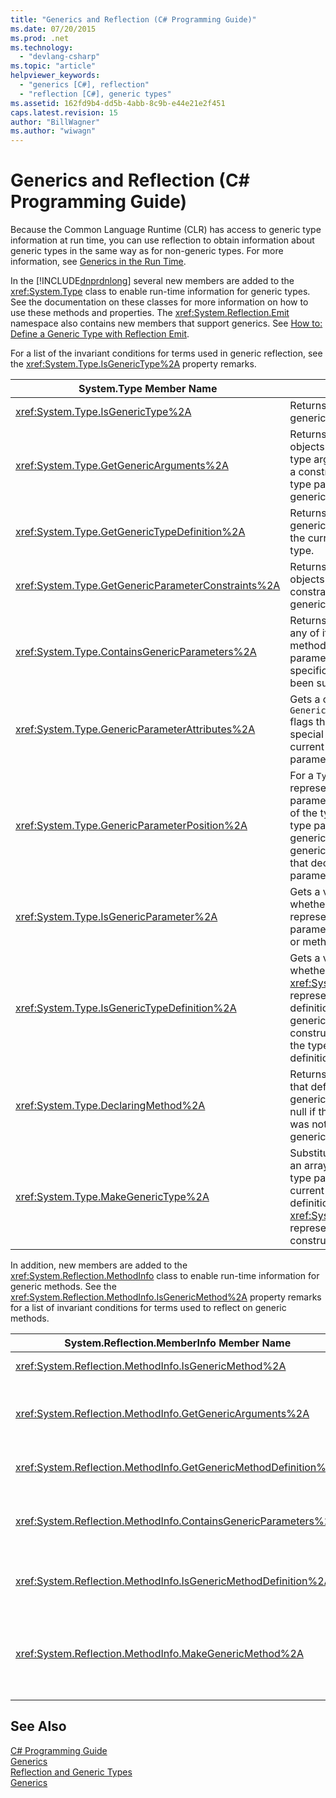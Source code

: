 ```yaml
---
title: "Generics and Reflection (C# Programming Guide)"
ms.date: 07/20/2015
ms.prod: .net
ms.technology: 
  - "devlang-csharp"
ms.topic: "article"
helpviewer_keywords: 
  - "generics [C#], reflection"
  - "reflection [C#], generic types"
ms.assetid: 162fd9b4-dd5b-4abb-8c9b-e44e21e2f451
caps.latest.revision: 15
author: "BillWagner"
ms.author: "wiwagn"
---
```

# Generics and Reflection (C# Programming Guide)
Because the Common Language Runtime (CLR) has access to generic type information at run time, you can use reflection to obtain information about generic types in the same way as for non-generic types. For more information, see [Generics in the Run Time](../../../csharp/programming-guide/generics/generics-in-the-run-time.md).  
  
 In the [!INCLUDE[dnprdnlong](~/includes/dnprdnlong-md.md)] several new members are added to the <xref:System.Type> class to enable run-time information for generic types. See the documentation on these classes for more information on how to use these methods and properties. The <xref:System.Reflection.Emit> namespace also contains new members that support generics. See [How to: Define a Generic Type with Reflection Emit](../../../framework/reflection-and-codedom/how-to-define-a-generic-type-with-reflection-emit.md).  
  
 For a list of the invariant conditions for terms used in generic reflection, see the <xref:System.Type.IsGenericType%2A> property remarks.  
  
|System.Type Member Name|Description|  
|-----------------------------|-----------------|  
|<xref:System.Type.IsGenericType%2A>|Returns true if a type is generic.|  
|<xref:System.Type.GetGenericArguments%2A>|Returns an array of `Type` objects that represent the type arguments supplied for a constructed type, or the type parameters of a generic type definition.|  
|<xref:System.Type.GetGenericTypeDefinition%2A>|Returns the underlying generic type definition for the current constructed type.|  
|<xref:System.Type.GetGenericParameterConstraints%2A>|Returns an array of `Type` objects that represent the constraints on the current generic type parameter.|  
|<xref:System.Type.ContainsGenericParameters%2A>|Returns true if the type or any of its enclosing types or methods contain type parameters for which specific types have not been supplied.|  
|<xref:System.Type.GenericParameterAttributes%2A>|Gets a combination of `GenericParameterAttributes` flags that describe the special constraints of the current generic type parameter.|  
|<xref:System.Type.GenericParameterPosition%2A>|For a `Type` object that represents a type parameter, gets the position of the type parameter in the type parameter list of the generic type definition or generic method definition that declared the type parameter.|  
|<xref:System.Type.IsGenericParameter%2A>|Gets a value that indicates whether the current `Type` represents a type parameter of a generic type or method definition.|  
|<xref:System.Type.IsGenericTypeDefinition%2A>|Gets a value that indicates whether the current <xref:System.Type> represents a generic type definition, from which other generic types can be constructed. Returns true if the type represents the definition of a generic type.|  
|<xref:System.Type.DeclaringMethod%2A>|Returns the generic method that defined the current generic type parameter, or null if the type parameter was not defined by a generic method.|  
|<xref:System.Type.MakeGenericType%2A>|Substitutes the elements of an array of types for the type parameters of the current generic type definition, and returns a <xref:System.Type> object representing the resulting constructed type.|  
  
 In addition, new members are added to the <xref:System.Reflection.MethodInfo> class to enable run-time information for generic methods. See the <xref:System.Reflection.MethodInfo.IsGenericMethod%2A> property remarks for a list of invariant conditions for terms used to reflect on generic methods.  
  
|System.Reflection.MemberInfo Member Name|Description|  
|----------------------------------------------|-----------------|  
|<xref:System.Reflection.MethodInfo.IsGenericMethod%2A>|Returns true if a method is generic.|  
|<xref:System.Reflection.MethodInfo.GetGenericArguments%2A>|Returns an array of Type objects that represent the type arguments of a constructed generic method or the type parameters of a generic method definition.|  
|<xref:System.Reflection.MethodInfo.GetGenericMethodDefinition%2A>|Returns the underlying generic method definition for the current constructed method.|  
|<xref:System.Reflection.MethodInfo.ContainsGenericParameters%2A>|Returns true if the method or any of its enclosing types contain any type parameters for which specific types have not been supplied.|  
|<xref:System.Reflection.MethodInfo.IsGenericMethodDefinition%2A>|Returns true if the current <xref:System.Reflection.MethodInfo> represents the definition of a generic method.|  
|<xref:System.Reflection.MethodInfo.MakeGenericMethod%2A>|Substitutes the elements of an array of types for the type parameters of the current generic method definition, and returns a <xref:System.Reflection.MethodInfo> object representing the resulting constructed method.|  
  
## See Also  
 [C# Programming Guide](../../../csharp/programming-guide/index.md)  
 [Generics](../../../csharp/programming-guide/generics/index.md)  
 [Reflection and Generic Types](../../../framework/reflection-and-codedom/reflection-and-generic-types.md)  
 [Generics](~/docs/standard/generics/index.md)
